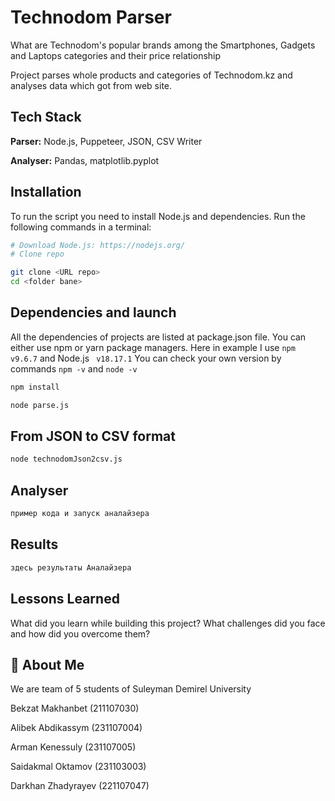 
# Technodom Parser

What are Technodom's popular brands among the Smartphones, Gadgets and Laptops categories and their price relationship

Project parses whole products and categories of Technodom.kz and analyses data which got from web site.



## Tech Stack

**Parser:** Node.js, Puppeteer, JSON, CSV Writer

**Analyser:** Pandas, matplotlib.pyplot


## Installation



To run the script you need to install Node.js and dependencies. Run the following commands in a terminal:

```bash
# Download Node.js: https://nodejs.org/
# Clone repo

git clone <URL repo>
cd <folder bane>
```

## Dependencies and launch

All the dependencies of projects are listed at package.json file. You can either use npm or yarn package managers. Here in example I use ```npm v9.6.7``` and Node.js ``` v18.17.1```
You can check your own version by commands ```npm -v``` and ```node -v```

```bash
npm install

node parse.js
```

## From JSON to CSV format

```bash
node technodomJson2csv.js
```


## Analyser

```bash
пример кода и запуск аналайзера
```

## Results

```bash
здесь результаты Аналайзера
```
## Lessons Learned

What did you learn while building this project? What challenges did you face and how did you overcome them?


## 🚀 About Me
We are team of 5 students of Suleyman Demirel University

Bekzat Makhanbet (211107030)

Alibek Abdikassym (231107004) 

Arman Kenessuly (231107005) 

Saidakmal Oktamov (231103003)

Darkhan Zhadyrayev (221107047)



